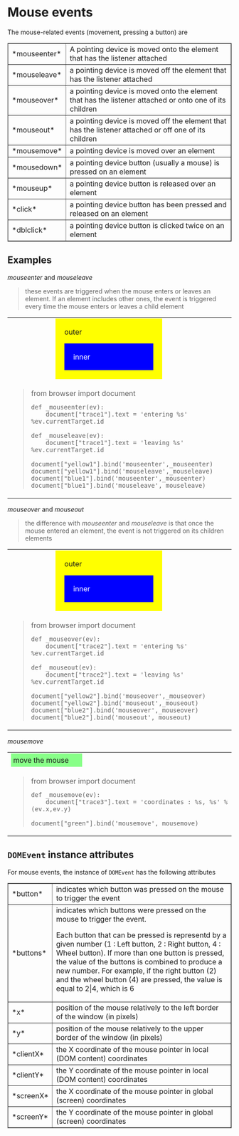 Mouse events
============

<script type="text/python">
from browser import doc, alert
</script>

The mouse-related events (movement, pressing a button) are

<table cellpadding=3 border=1>
<tr>
<td>*mouseenter*</td>
<td>A pointing device is moved onto the element that has the listener attached</td>
</tr>
<tr><td>*mouseleave*</td><td>a pointing device is moved off the element that has the listener attached</td></tr>

<tr><td>*mouseover*</td><td>a pointing device is moved onto the element that has the listener attached or onto one of its children</td></tr>
<tr><td>*mouseout*</td><td>a pointing device is moved off the element that has the listener attached or off one of its children</td></tr>

<tr><td>*mousemove*</td><td>a pointing device is moved over an element</td></tr>

<tr><td>*mousedown*</td><td>a pointing device button (usually a mouse) is pressed on an element</td></tr>
<tr><td>*mouseup*</td><td>a pointing device button is released over an element</td></tr>

<tr><td>*click*</td><td>a pointing device button has been pressed and released on an element</td></tr>
<tr><td>*dblclick*</td><td>a pointing device button is clicked twice on an element</td></tr>

</table>

Examples
--------

*mouseenter* and *mouseleave*

> these events are triggered when the mouse enters or leaves an element. If an element includes other ones, the event is triggered every time the mouse enters or leaves a child element

<table>
<tr>
<td>
<div id="yellow1" style="background-color:yellow;width:200px;padding:20px;margin-left:100px;">outer<p>
<div id="blue1" style="background-color:blue;color:white;padding:20px;">inner</div>
</td>
<td><div id="trace1">&nbsp;</div></td>
</tr>
<tr>
<td colspan=2>
<blockquote>
<div id="enter_leave">
    from browser import document

    def _mouseenter(ev):
        document["trace1"].text = 'entering %s' %ev.currentTarget.id
    
    def _mouseleave(ev):
        document["trace1"].text = 'leaving %s' %ev.currentTarget.id
    
    document["yellow1"].bind('mouseenter',_mouseenter)
    document["yellow1"].bind('mouseleave',_mouseleave)
    document["blue1"].bind('mouseenter',_mouseenter)
    document["blue1"].bind('mouseleave',_mouseleave)
</div>
</blockquote>
</td>
</tr>
</table>

<script type="text/python">
from browser import document

exec(document["enter_leave"].text)
</script>

*mouseover* and *mouseout*

> the difference with *mouseenter* and *mouseleave* is that once the mouse entered an element, the event is not triggered on its children elements

<table>
<tr>
<td>
<div id="yellow2" style="background-color:yellow;width:200px;padding:20px;margin-left:100px;">outer<p>
<div id="blue2" style="background-color:blue;color:white;padding:20px;">inner</div>
</td>
<td>
<div id="trace2">&nbsp;</div>
</td>
</tr>
<tr>
<td colspan=2>
<blockquote>
<div id="over_out">
    from browser import document

    def _mouseover(ev):
        document["trace2"].text = 'entering %s' %ev.currentTarget.id
    
    def _mouseout(ev):
        document["trace2"].text = 'leaving %s' %ev.currentTarget.id
    
    document["yellow2"].bind('mouseover',_mouseover)
    document["yellow2"].bind('mouseout',_mouseout)
    document["blue2"].bind('mouseover',_mouseover)
    document["blue2"].bind('mouseout',_mouseout)

</div>
</blockquote>
</td>
</tr>
</table>

<script type="text/python">
from browser import document

exec(document["over_out"].text)
</script>

*mousemove*

<table>
<tr><td>
<div id="green" style="padding:5px;background-color:#8F8;width:150px;">move the mouse</div>
</td>
<td><div id="trace3">&nbsp;</div></td>
</tr>
<tr>
<td colspan=2>
<blockquote>
<div id="move">
    from browser import document
    
    def _mousemove(ev):
        document["trace3"].text = 'coordinates : %s, %s' %(ev.x,ev.y)
    
    document["green"].bind('mousemove',_mousemove)
</div>
</blockquote>
</td>
</tr>
</table>

<script type="text/python">
from browser import document

exec(document["move"].text)
</script>

`DOMEvent` instance attributes
------------------------------

For mouse events, the instance of `DOMEvent` has the following attributes

<table cellpadding=3 border=1>
<tr><td>*button*</td><td>indicates which button was pressed on the mouse to trigger the event</td></tr>
<tr><td>*buttons*</td><td>indicates which buttons were pressed on the mouse to trigger the event.

Each button that can be pressed is representd by a given number (1  : Left button, 2  : Right button, 4  : Wheel button). If more than one button is pressed, the value of the buttons is combined to produce a new number. For example, if the right button (2) and the wheel button (4) are pressed, the value is equal to 2|4, which is 6</td></tr>

<tr><td>*x*</td><td>position of the mouse relatively to the left border of the window (in pixels)</td></tr>
<tr><td>*y*</td><td>position of the mouse relatively to the upper border of the window (in pixels)</td></tr>

<tr><td>*clientX*</td><td>the X coordinate of the mouse pointer in local (DOM content) coordinates</td></tr>
<tr><td>*clientY*</td><td>the Y coordinate of the mouse pointer in local (DOM content) coordinates</td></tr>

<tr><td>*screenX*</td><td>the X coordinate of the mouse pointer in global (screen) coordinates</td></tr>
<tr><td>*screenY*</td><td>the Y coordinate of the mouse pointer in global (screen) coordinates</td></tr>

</table>

